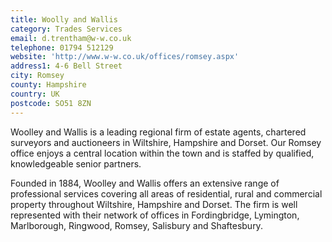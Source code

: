 ```yaml
---
title: Woolly and Wallis
category: Trades Services
email: d.trentham@w-w.co.uk
telephone: 01794 512129
website: 'http://www.w-w.co.uk/offices/romsey.aspx'
address1: 4-6 Bell Street
city: Romsey
county: Hampshire
country: UK
postcode: SO51 8ZN
---
```

Woolley and Wallis is a leading regional firm of estate agents, chartered surveyors and auctioneers in Wiltshire, Hampshire and Dorset. Our Romsey office enjoys a central location within the town and is staffed by qualified, knowledgeable senior partners.

Founded in 1884, Woolley and Wallis offers an extensive range of professional services covering all areas of residential, rural and commercial property throughout Wiltshire, Hampshire and Dorset. The firm is well represented with their network of offices in Fordingbridge, Lymington, Marlborough, Ringwood, Romsey, Salisbury and Shaftesbury.

